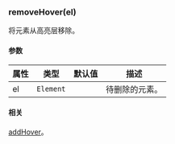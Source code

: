 ---
---

### removeHover(el)

将元素从高亮层移除。

#### 参数

|属性|类型|默认值|描述|
|---|---|---|---|
| el | `Element` | | 待删除的元素。 |

#### 相关

[addHover](#addhoverel)。

